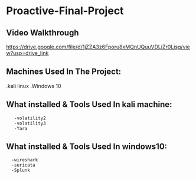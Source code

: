 # Proactive-Final-Project
## Video Walkthrough 
 https://drive.google.com/file/d/1jZZA3z6Fporu8xMQnUQuuVDLiZr0Lisg/view?usp=drive_link
## Machines Used In The Project:
   .kali linux
   .Windows 10

## What installed & Tools Used In kali machine:
       -volatility2
       -volatility3
       -Yara
## What installed & Tools Used In windows10:
      -wireshark
      -suricata
      -Splunk
